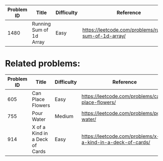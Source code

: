 | Problem ID | Title | Difficulty | Reference
| --- | --- | --- | ---
| 1480 | Running Sum of 1d Array | Easy | https://leetcode.com/problems/running-sum-of-1d-array/


# Related problems:
| Problem ID | Title | Difficulty | Reference
| --- | --- | --- | ---
| 605 | Can Place Flowers | Easy | https://leetcode.com/problems/can-place-flowers/ 
| 755 | Pour Water | Medium | https://leetcode.com/problems/pour-water/
| 914 | X of a Kind in a Deck of Cards | Easy | https://leetcode.com/problems/x-of-a-kind-in-a-deck-of-cards/
